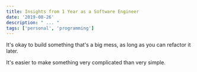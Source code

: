 ```yaml
---
title: Insights from 1 Year as a Software Engineer
date: '2019-08-26'
description: " ... "
tags: ['personal', 'programming']
---
```


It's okay to build something that's a big mess, as long as you can refactor it later.

It's easier to make something very complicated than very simple.